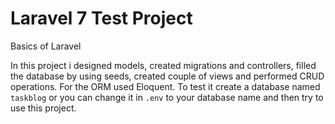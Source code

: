# Laravel 7 Test Project
Basics of Laravel

In this project i designed models, created migrations and controllers, filled the database by using seeds, created couple of views and performed CRUD operations.
For the ORM used Eloquent.
To test it create a database named ` taskblog ` or you can change it in ` .env ` to your database name and then try to use this project.
